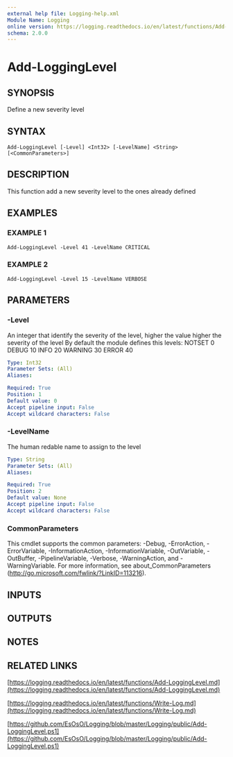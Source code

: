 ```yaml
---
external help file: Logging-help.xml
Module Name: Logging
online version: https://logging.readthedocs.io/en/latest/functions/Add-LoggingLevel.md
schema: 2.0.0
---
```


# Add-LoggingLevel

## SYNOPSIS
Define a new severity level

## SYNTAX

```
Add-LoggingLevel [-Level] <Int32> [-LevelName] <String> [<CommonParameters>]
```

## DESCRIPTION
This function add a new severity level to the ones already defined

## EXAMPLES

### EXAMPLE 1
```
Add-LoggingLevel -Level 41 -LevelName CRITICAL
```

### EXAMPLE 2
```
Add-LoggingLevel -Level 15 -LevelName VERBOSE
```

## PARAMETERS

### -Level
An integer that identify the severity of the level, higher the value higher the severity of the level
By default the module defines this levels:
NOTSET   0
DEBUG   10
INFO    20
WARNING 30
ERROR   40

```yaml
Type: Int32
Parameter Sets: (All)
Aliases:

Required: True
Position: 1
Default value: 0
Accept pipeline input: False
Accept wildcard characters: False
```

### -LevelName
The human redable name to assign to the level

```yaml
Type: String
Parameter Sets: (All)
Aliases:

Required: True
Position: 2
Default value: None
Accept pipeline input: False
Accept wildcard characters: False
```

### CommonParameters
This cmdlet supports the common parameters: -Debug, -ErrorAction, -ErrorVariable, -InformationAction, -InformationVariable, -OutVariable, -OutBuffer, -PipelineVariable, -Verbose, -WarningAction, and -WarningVariable. For more information, see about_CommonParameters (http://go.microsoft.com/fwlink/?LinkID=113216).

## INPUTS

## OUTPUTS

## NOTES

## RELATED LINKS

[https://logging.readthedocs.io/en/latest/functions/Add-LoggingLevel.md](https://logging.readthedocs.io/en/latest/functions/Add-LoggingLevel.md)

[https://logging.readthedocs.io/en/latest/functions/Write-Log.md](https://logging.readthedocs.io/en/latest/functions/Write-Log.md)

[https://github.com/EsOsO/Logging/blob/master/Logging/public/Add-LoggingLevel.ps1](https://github.com/EsOsO/Logging/blob/master/Logging/public/Add-LoggingLevel.ps1)

